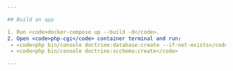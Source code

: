 ```yaml
---

## Build an app

1. Run <code>docker-compose up --build -d</code>.
2. Open <code>php-cgi</code> container terminal and run:
 - <code>php bin/console doctrine:database:create --if-not-exists</code>
 - <code>php bin/console doctrine:scchema:create</code>

---
```

